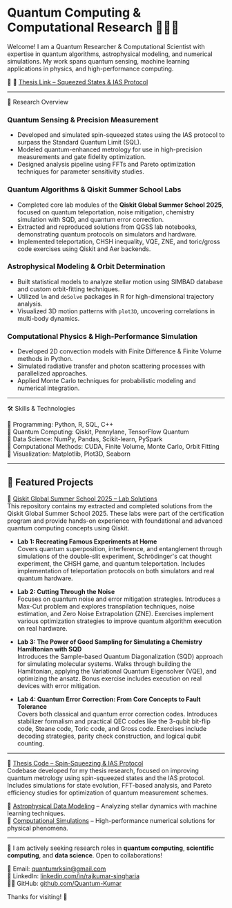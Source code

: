 # Quantum Computing & Computational Research 🧑‍🔬💡  

Welcome! I am a Quantum Researcher & Computational Scientist with expertise in quantum algorithms, astrophysical modeling, and numerical simulations. My work spans quantum sensing, machine learning applications in physics, and high-performance computing.

📌 🔗 [Thesis Link – Squeezed States & IAS Protocol](https://www.proquest.com/dissertations-theses/advantages-ias-protocol-squeezed-states/docview/3165656828/se-2)  

---

🔬 Research Overview  

### Quantum Sensing & Precision Measurement  
- Developed and simulated spin-squeezed states using the IAS protocol to surpass the Standard Quantum Limit (SQL).  
- Modeled quantum-enhanced metrology for use in high-precision measurements and gate fidelity optimization.  
- Designed analysis pipeline using FFTs and Pareto optimization techniques for parameter sensitivity studies.

### Quantum Algorithms & Qiskit Summer School Labs  
- Completed core lab modules of the **Qiskit Global Summer School 2025**, focused on quantum teleportation, noise mitigation, chemistry simulation with SQD, and quantum error correction.  
- Extracted and reproduced solutions from QGSS lab notebooks, demonstrating quantum protocols on simulators and hardware.  
- Implemented teleportation, CHSH inequality, VQE, ZNE, and toric/gross code exercises using Qiskit and Aer backends.

### Astrophysical Modeling & Orbit Determination  
- Built statistical models to analyze stellar motion using SIMBAD database and custom orbit-fitting techniques.  
- Utilized `lm` and `deSolve` packages in R for high-dimensional trajectory analysis.  
- Visualized 3D motion patterns with `plot3D`, uncovering correlations in multi-body dynamics.

### Computational Physics & High-Performance Simulation  
- Developed 2D convection models with Finite Difference & Finite Volume methods in Python.  
- Simulated radiative transfer and photon scattering processes with parallelized approaches.  
- Applied Monte Carlo techniques for probabilistic modeling and numerical integration.  

---

🛠️ Skills & Technologies  

📌 Programming: Python, R, SQL, C++  
📌 Quantum Computing: Qiskit, Pennylane, TensorFlow Quantum  
📌 Data Science: NumPy, Pandas, Scikit-learn, PySpark  
📌 Computational Methods: CUDA, Finite Volume, Monte Carlo, Orbit Fitting  
📌 Visualization: Matplotlib, Plot3D, Seaborn  

---

## 📂 Featured Projects  

🧪 [Qiskit Global Summer School 2025 – Lab Solutions](https://github.com/Quantum-Kumar/Quantum-Coder/tree/main/QGSS202)  
This repository contains my extracted and completed solutions from the Qiskit Global Summer School 2025. These labs were part of the certification program and provide hands-on experience with foundational and advanced quantum computing concepts using Qiskit.

- **Lab 1: Recreating Famous Experiments at Home**  
  Covers quantum superposition, interference, and entanglement through simulations of the double-slit experiment, Schrödinger's cat thought experiment, the CHSH game, and quantum teleportation. Includes implementation of teleportation protocols on both simulators and real quantum hardware.

- **Lab 2: Cutting Through the Noise**  
  Focuses on quantum noise and error mitigation strategies. Introduces a Max-Cut problem and explores transpilation techniques, noise estimation, and Zero Noise Extrapolation (ZNE). Exercises implement various optimization strategies to improve quantum algorithm execution on real hardware.

- **Lab 3: The Power of Good Sampling for Simulating a Chemistry Hamiltonian with SQD**  
  Introduces the Sample-based Quantum Diagonalization (SQD) approach for simulating molecular systems. Walks through building the Hamiltonian, applying the Variational Quantum Eigensolver (VQE), and optimizing the ansatz. Bonus exercise includes execution on real devices with error mitigation.

- **Lab 4: Quantum Error Correction: From Core Concepts to Fault Tolerance**  
  Covers both classical and quantum error correction codes. Introduces stabilizer formalism and practical QEC codes like the 3-qubit bit-flip code, Steane code, Toric code, and Gross code. Exercises include decoding strategies, parity check construction, and logical qubit counting.

---

📘 [Thesis Code – Spin-Squeezing & IAS Protocol](https://github.com/Quantum-Kumar/Quantum-Coder/tree/main/pareto_fft_analysis)  
Codebase developed for my thesis research, focused on improving quantum metrology using spin-squeezed states and the IAS protocol. Includes simulations for state evolution, FFT-based analysis, and Pareto efficiency studies for optimization of quantum measurement schemes.

🌌 [Astrophysical Data Modeling](#) – Analyzing stellar dynamics with machine learning techniques.  
🔬 [Computational Simulations](#) – High-performance numerical solutions for physical phenomena.  

---

📢 I am actively seeking research roles in **quantum computing**, **scientific computing**, and **data science**. Open to collaborations!

📧 Email: quantumrksin@gmail.com  
🔗 LinkedIn: [linkedin.com/in/rajkumar-singharia](https://www.linkedin.com/in/rajkumar-singharia)  
🧑‍💻 GitHub: [github.com/Quantum-Kumar](https://github.com/Quantum-Kumar)  

Thanks for visiting! 🚀
